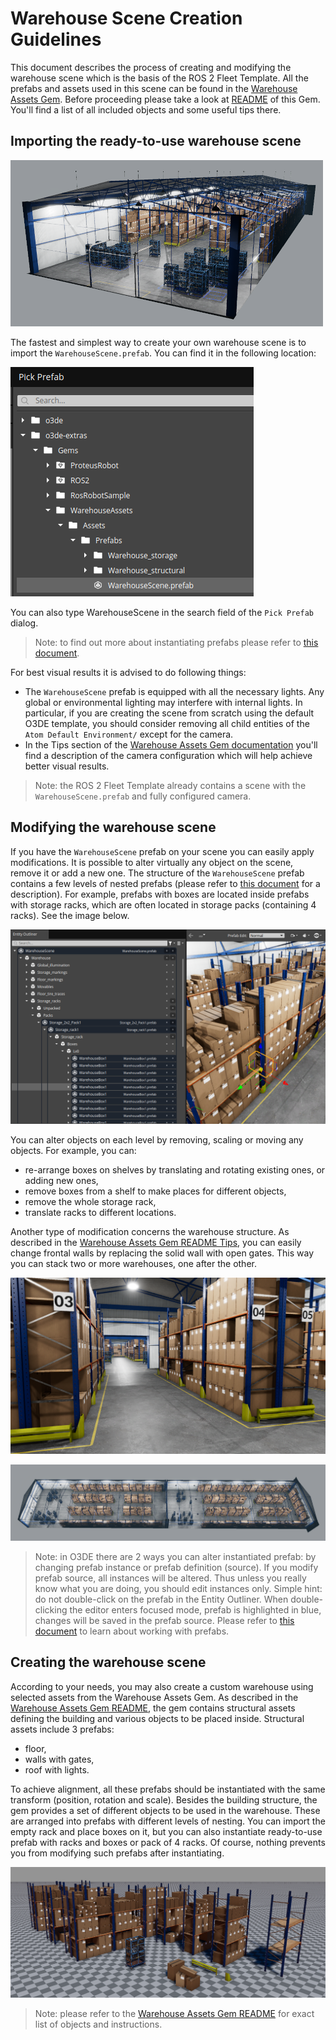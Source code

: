# Warehouse Scene Creation Guidelines

This document describes the process of creating and modifying the warehouse scene which is the basis of the ROS 2 Fleet Template. All the prefabs and assets used in this scene can be found in the [Warehouse Assets Gem](../../../Gems/WarehouseAssets). Before proceeding please take a look at [README](../../../Gems/WarehouseAssets/README.md) of this Gem. You'll find a list of all included objects and some useful tips there.

## Importing the ready-to-use warehouse scene

![](images/warehousescene_prefab.png)

The fastest and simplest way to create your own warehouse scene is to import the `WarehouseScene.prefab`. You can find it in the following location:

![](images/importing_warehousescene_prefab.png)

You can also type WarehouseScene in the search field of the `Pick Prefab` dialog.

> Note: to find out more about instantiating prefabs please refer to [this document](https://www.o3de.org/docs/learning-guide/tutorials/entities-and-prefabs/entity-and-prefab-basics/#instantiate-a-prefab).

For best visual results it is advised to do following things:

- The `WarehouseScene` prefab is equipped with all the necessary lights. Any global or environmental lighting may interfere with internal lights. In particular, if you are creating the scene from scratch using the default O3DE template, you should consider removing all child entities of the `Atom Default Environment/` except for the camera.
- In the Tips section of the [Warehouse Assets Gem documentation](../../../Gems/WarehouseAssets/README.md) you'll find a description of the camera configuration which will help achieve better visual results.

> Note: the ROS 2 Fleet Template already contains a scene with the `WarehouseScene.prefab` and fully configured camera.

## Modifying the warehouse scene

If you have the `WarehouseScene` prefab on your scene you can easily apply modifications. It is possible to alter virtually any object on the scene, remove it or add a new one. The structure of the `WarehouseScene` prefab contains a few levels of nested prefabs (please refer to [this document](../../../Gems/WarehouseAssets/README.md) for a description). For example, prefabs with boxes are located inside prefabs with storage racks, which are often located in storage packs (containing 4 racks). See the image below.

![](images/WarehouseSceneSampleTree.png)

You can alter objects on each level by removing, scaling or moving any objects. For example, you can:

- re-arrange boxes on shelves by translating and rotating existing ones, or adding new ones,
- remove boxes from a shelf to make places for different objects,
- remove the whole storage rack,
- translate racks to different locations.

Another type of modification concerns the warehouse structure. As described in the [Warehouse Assets Gem README Tips](../../../Gems/WarehouseAssets/README.md), you can easily change frontal walls by replacing the solid wall with open gates. This way you can stack two or more warehouses, one after the other.

![](images/stacked_warehouses1.png)

![](images/stacked_warehouses2.png)

> Note: in O3DE there are 2 ways you can alter instantiated prefab: by changing prefab instance or prefab definition (source). If you modify prefab source, all instances will be altered. Thus unless you really know what you are doing, you should edit instances only. Simple hint: do not double-click on the prefab in the Entity Outliner. When double-clicking the editor enters focused mode, prefab is highlighted in blue, changes will be saved in the prefab source. Please refer to [this document](https://www.o3de.org/docs/learning-guide/tutorials/entities-and-prefabs/entity-and-prefab-basics/) to learn about working with prefabs.

## Creating the warehouse scene

According to your needs, you may also create a custom warehouse using selected assets from the Warehouse Assets Gem. As described in the [Warehouse Assets Gem README](../../../Gems/WarehouseAssets/README.md), the gem contains structural assets defining the building and various objects to be placed inside. Structural assets include 3 prefabs:

- floor,
- walls with gates,
- roof with lights.

To achieve alignment, all these prefabs should be instantiated with the same transform (position, rotation and scale). Besides the building structure, the gem provides a set of different objects to be used in the warehouse. These are arranged into prefabs with different levels of nesting. You can import the empty rack and place boxes on it, but you can also instantiate ready-to-use prefab with racks and boxes or pack of 4 racks. Of course, nothing prevents you from modifying such prefabs after instantiating.

![](images/warehouse_assets.png)

> Note: please refer to the [Warehouse Assets Gem README](../../../Gems/WarehouseAssets/README.md) for exact list of objects and instructions.
